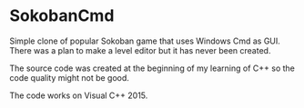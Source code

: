 # SokobanCmd
Simple clone of popular Sokoban game that uses Windows Cmd as GUI. There was a plan to make a level editor but it has never been created.

The source code was created at the beginning of my learning of C++ so the code quality might not be good.

The code works on Visual C++ 2015. 
